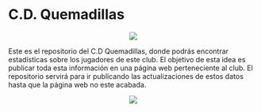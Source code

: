 # C.D. Quemadillas

<p align="center">
  <img src="https://github.com/gonzalodom11/Quemadillas-F.C/blob/main/images/image309.png">
</p>

Este es el repositorio del C.D Quemadillas, donde podrás encontrar estadísticas sobre los jugadores de este club. El objetivo de esta idea es publicar toda esta información en una página web perteneciente al club. El repositorio servirá para ir publicando las actualizaciones de estos datos hasta que la página web no este acabada.


<p align="center">
  <img src="https://github.com/gonzalodom11/Quemadillas-F.C/blob/main/images/initialTable.jpg">
</p>



